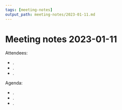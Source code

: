 ```yaml
---
tags: [meeting-notes]
output_path: meeting-notes/2023-01-11.md
---
```

# Meeting notes 2023-01-11

Attendees:

- .
- .
- .

Agenda:

- .
- .
- .
